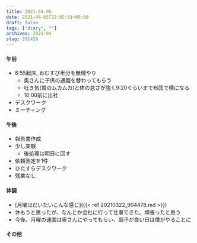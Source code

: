 ```yaml
---
title: 2021-04-05
date: 2021-04-05T22:05:01+09:00
draft: false
tags: ["diary", ""]
archives: 2021-04
slug: 591428
---
```

#### 午前
- 6:55起床, おむすび半分を無理やり
  - 奥さんに子供の通園を替わってもらう
  - 吐き気(胃のムカムカ)と体の怠さが強く9:20ぐらいまで布団で横になる
  - 10:00前に出社
- デスクワーク
- ミーティング
#### 午後
- 報告書作成
- 少し実験
  - 後処理は明日に回す
- 依頼測定を1件
- ひたすらデスクワーク
- 残業なし
#### 体調
- [月曜はだいたいこんな感じ]({{< ref 20210322_904478.md >}})
- 休もうと思ったが、なんとか会社に行って仕事できた。頑張ったと思う
- 今後、月曜の通園は奥さんにやってもらい、調子が良い日は僕がやることに
#### その他
